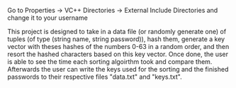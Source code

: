 Go to Properties -> VC++ Directories -> External Include Directories and change it to your username

This project is designed to take in a data file (or randomly generate one) of tuples (of type (string name, string password)), hash them, generate a key vector with theses hashes of the numbers 0-63 in a random order, and then resort the hashed characters based on this key vector. Once done, the user is able to see the time each sorting algoirthm took and compare them. Afterwards the user can write the keys used for the sorting and the finished passwords to their respective files "data.txt" and "keys.txt".
